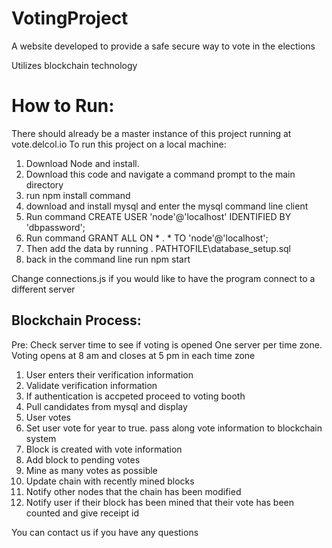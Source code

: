 # VotingProject
A website developed to provide a safe secure way to vote in the elections 

Utilizes blockchain technology

# How to Run:
There should already be a master instance of this project running at vote.delcol.io
To run this project on a local machine: 
1. Download Node and install.
2. Download this code and navigate a command prompt to the main directory
3. run npm install command
4. download and install mysql and enter the mysql command line client
5. Run command CREATE USER 'node'@'localhost' IDENTIFIED BY 'dbpassword';
6. Run command GRANT ALL ON * . * TO 'node'@'localhost';
7. Then add the data by running \. PATHTOFILE\database_setup.sql
7. back in the command line run npm start

Change connections.js if you would like to have the program connect to a different server


Blockchain Process:
-
Pre: Check server time to see if voting is opened
One server per time zone. Voting opens at 8 am and closes at 5 pm in each time zone
1. User enters their verification information
2. Validate verification information
3. If authentication is accpeted proceed to voting booth
4. Pull candidates from mysql and display
5. User votes
6. Set user vote for year to true. pass along vote information to blockchain system
7. Block is created with vote information
8. Add block to pending votes
9. Mine as many votes as possible
10. Update chain with recently mined blocks
11. Notify other nodes that the chain has been modified
12. Notify user if their block has been mined that their vote has been counted and give receipt id

You can contact us if you have any questions